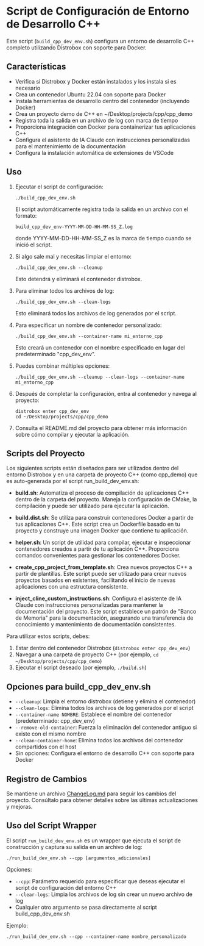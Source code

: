 # Script de Configuración de Entorno de Desarrollo C++

Este script (`build_cpp_dev_env.sh`) configura un entorno de desarrollo C++ completo utilizando Distrobox con soporte para Docker.

## Características

- Verifica si Distrobox y Docker están instalados y los instala si es necesario
- Crea un contenedor Ubuntu 22.04 con soporte para Docker
- Instala herramientas de desarrollo dentro del contenedor (incluyendo Docker)
- Crea un proyecto demo de C++ en ~/Desktop/projects/cpp/cpp_demo
- Registra toda la salida en un archivo de log con marca de tiempo
- Proporciona integración con Docker para containerizar tus aplicaciones C++
- Configura el asistente de IA Claude con instrucciones personalizadas para el mantenimiento de la documentación
- Configura la instalación automática de extensiones de VSCode

## Uso

1. Ejecutar el script de configuración:
   ```
   ./build_cpp_dev_env.sh
   ```
   
   El script automáticamente registra toda la salida en un archivo con el formato:
   ```
   build_cpp_dev_env-YYYY-MM-DD-HH-MM-SS_Z.log
   ```
   donde YYYY-MM-DD-HH-MM-SS_Z es la marca de tiempo cuando se inició el script.

2. Si algo sale mal y necesitas limpiar el entorno:
   ```
   ./build_cpp_dev_env.sh --cleanup
   ```
   Esto detendrá y eliminará el contenedor distrobox.

3. Para eliminar todos los archivos de log:
   ```
   ./build_cpp_dev_env.sh --clean-logs
   ```
   Esto eliminará todos los archivos de log generados por el script.

4. Para especificar un nombre de contenedor personalizado:
   ```
   ./build_cpp_dev_env.sh --container-name mi_entorno_cpp
   ```
   Esto creará un contenedor con el nombre especificado en lugar del predeterminado "cpp_dev_env".

5. Puedes combinar múltiples opciones:
   ```
   ./build_cpp_dev_env.sh --cleanup --clean-logs --container-name mi_entorno_cpp
   ```

6. Después de completar la configuración, entra al contenedor y navega al proyecto:
   ```
   distrobox enter cpp_dev_env
   cd ~/Desktop/projects/cpp/cpp_demo
   ```

5. Consulta el README.md del proyecto para obtener más información sobre cómo compilar y ejecutar la aplicación.

## Scripts del Proyecto

Los siguientes scripts están diseñados para ser utilizados dentro del entorno Distrobox y en una carpeta de proyecto C++ (como cpp_demo) que es auto-generada por el script run_build_dev_env.sh:

- **build.sh**: Automatiza el proceso de compilación de aplicaciones C++ dentro de la carpeta del proyecto. Maneja la configuración de CMake, la compilación y puede ser utilizado para ejecutar la aplicación.

- **build.dist.sh**: Se utiliza para construir contenedores Docker a partir de tus aplicaciones C++. Este script crea un Dockerfile basado en tu proyecto y construye una imagen Docker que contiene tu aplicación.

- **helper.sh**: Un script de utilidad para compilar, ejecutar e inspeccionar contenedores creados a partir de tu aplicación C++. Proporciona comandos convenientes para gestionar los contenedores Docker.

- **create_cpp_project_from_template.sh**: Crea nuevos proyectos C++ a partir de plantillas. Este script puede ser utilizado para crear nuevos proyectos basados en existentes, facilitando el inicio de nuevas aplicaciones con una estructura consistente.

- **inject_cline_custom_instructions.sh**: Configura el asistente de IA Claude con instrucciones personalizadas para mantener la documentación del proyecto. Este script establece un patrón de "Banco de Memoria" para la documentación, asegurando una transferencia de conocimiento y mantenimiento de documentación consistentes.

Para utilizar estos scripts, debes:
1. Estar dentro del contenedor Distrobox (`distrobox enter cpp_dev_env`)
2. Navegar a una carpeta de proyecto C++ (por ejemplo, `cd ~/Desktop/projects/cpp/cpp_demo`)
3. Ejecutar el script deseado (por ejemplo, `./build.sh`)

## Opciones para build_cpp_dev_env.sh

- `--cleanup`: Limpia el entorno distrobox (detiene y elimina el contenedor)
- `--clean-logs`: Elimina todos los archivos de log generados por el script
- `--container-name NOMBRE`: Establece el nombre del contenedor (predeterminado: cpp_dev_env)
- `--remove-old-container`: Fuerza la eliminación del contenedor antiguo si existe con el mismo nombre
- `--clean-container-home`: Elimina todos los archivos del contenedor compartidos con el host
- Sin opciones: Configura el entorno de desarrollo C++ con soporte para Docker

## Registro de Cambios

Se mantiene un archivo [ChangeLog.md](ChangeLog.md) para seguir los cambios del proyecto. Consúltalo para obtener detalles sobre las últimas actualizaciones y mejoras.

## Uso del Script Wrapper

El script `run_build_dev_env.sh` es un wrapper que ejecuta el script de construcción y captura su salida en un archivo de log:

```
./run_build_dev_env.sh --cpp [argumentos_adicionales]
```

Opciones:
- `--cpp`: Parámetro requerido para especificar que deseas ejecutar el script de configuración del entorno C++
- `--clear-logs`: Limpia los archivos de log sin crear un nuevo archivo de log
- Cualquier otro argumento se pasa directamente al script build_cpp_dev_env.sh

Ejemplo:
```
./run_build_dev_env.sh --cpp --container-name nombre_personalizado
```
